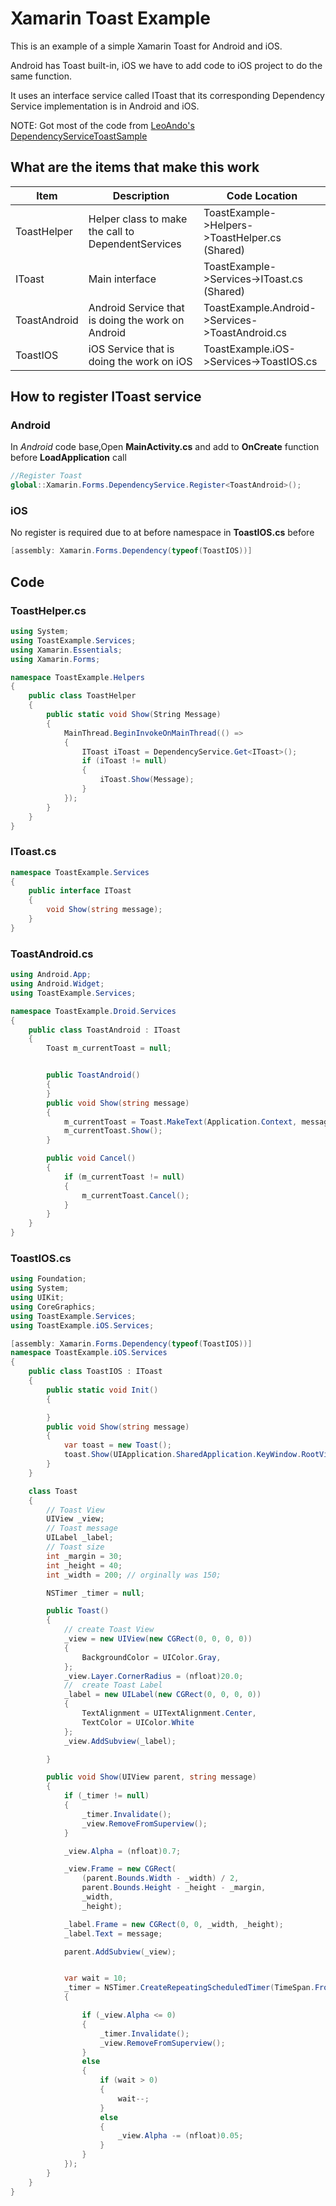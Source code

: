 # Xamarin Toast Example
This is an example of a simple Xamarin Toast for Android and iOS.

Android has Toast built-in, iOS we have to add code to iOS project to do the same function.

It uses an interface service called IToast that its corresponding Dependency Service implementation is in Android and iOS.

NOTE: Got most of the code from [LeoAndo's DependencyServiceToastSample](https://github.com/LeoAndo/xamarin-forms-toast-snackbar-samples/tree/main/DependencyServiceToastSample)

## What are the items that make this work

Item | Description | Code Location
---- | ----------- | -------------
ToastHelper | Helper class to make the call to DependentServices | ToastExample->Helpers->ToastHelper.cs (Shared)
IToast | Main interface  | ToastExample->Services->IToast.cs (Shared)
ToastAndroid | Android Service that is doing the work on Android | ToastExample.Android->Services->ToastAndroid.cs
ToastIOS | iOS Service that is doing the work on iOS | ToastExample.iOS->Services->ToastIOS.cs

## How to register IToast service 

### Android
In _Android_ code base,Open __MainActivity.cs__ and add to __OnCreate__ function before __LoadApplication__ call
```c#
//Register Toast 
global::Xamarin.Forms.DependencyService.Register<ToastAndroid>();
```

### iOS
No register is required due to at before namespace in __ToastIOS.cs__ before 
```c#
[assembly: Xamarin.Forms.Dependency(typeof(ToastIOS))]
```

## Code

### ToastHelper.cs
```c#
using System;
using ToastExample.Services;
using Xamarin.Essentials;
using Xamarin.Forms;

namespace ToastExample.Helpers
{
    public class ToastHelper
    {
        public static void Show(String Message)
        {
            MainThread.BeginInvokeOnMainThread(() =>
            {
                IToast iToast = DependencyService.Get<IToast>();
                if (iToast != null)
                {
                    iToast.Show(Message);
                }
            });
        }
    }
}
```

### IToast.cs
```c#
namespace ToastExample.Services
{
    public interface IToast
    {
        void Show(string message);
    }
}
```

### ToastAndroid.cs
```c#
using Android.App;
using Android.Widget;
using ToastExample.Services;

namespace ToastExample.Droid.Services
{
    public class ToastAndroid : IToast
    {
        Toast m_currentToast = null;


        public ToastAndroid()
        {
        }
        public void Show(string message)
        {
            m_currentToast = Toast.MakeText(Application.Context, message, ToastLength.Short);
            m_currentToast.Show();
        }

        public void Cancel()
        {
            if (m_currentToast != null)
            {
                m_currentToast.Cancel();
            }
        }
    }
}
```

### ToastIOS.cs
```c#
using Foundation;
using System;
using UIKit;
using CoreGraphics;
using ToastExample.Services;
using ToastExample.iOS.Services;

[assembly: Xamarin.Forms.Dependency(typeof(ToastIOS))]
namespace ToastExample.iOS.Services
{
    public class ToastIOS : IToast
    {
        public static void Init()
        {

        }
        public void Show(string message)
        {
            var toast = new Toast();
            toast.Show(UIApplication.SharedApplication.KeyWindow.RootViewController.View, message);
        }
    }

    class Toast
    {
        // Toast View
        UIView _view;
        // Toast message
        UILabel _label;
        // Toast size
        int _margin = 30;
        int _height = 40;
        int _width = 200; // orginally was 150;

        NSTimer _timer = null;

        public Toast()
        {
            // create Toast View
            _view = new UIView(new CGRect(0, 0, 0, 0))
            {
                BackgroundColor = UIColor.Gray,
            };
            _view.Layer.CornerRadius = (nfloat)20.0;
            //  create Toast Label
            _label = new UILabel(new CGRect(0, 0, 0, 0))
            {
                TextAlignment = UITextAlignment.Center,
                TextColor = UIColor.White
            };
            _view.AddSubview(_label);

        }

        public void Show(UIView parent, string message)
        {
            if (_timer != null)
            {
                _timer.Invalidate();
                _view.RemoveFromSuperview();
            }

            _view.Alpha = (nfloat)0.7;

            _view.Frame = new CGRect(
                (parent.Bounds.Width - _width) / 2,
                parent.Bounds.Height - _height - _margin,
                _width,
                _height);

            _label.Frame = new CGRect(0, 0, _width, _height);
            _label.Text = message;

            parent.AddSubview(_view);


            var wait = 10;
            _timer = NSTimer.CreateRepeatingScheduledTimer(TimeSpan.FromMilliseconds(70), delegate
            {

                if (_view.Alpha <= 0)
                {
                    _timer.Invalidate();
                    _view.RemoveFromSuperview();
                }
                else
                {
                    if (wait > 0)
                    {
                        wait--;
                    }
                    else
                    {
                        _view.Alpha -= (nfloat)0.05;
                    }
                }
            });
        }
    }
}
```